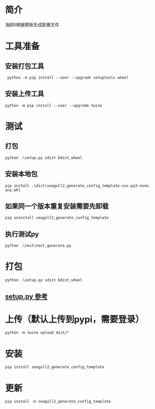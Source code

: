 
# 简介
海鸥Ⅱ根据模板生成配置文件
# 工具准备
## 安装打包工具
```
 python -m pip install --user --upgrade setuptools wheel
 ```
## 安装上传工具
```
python -m pip install --user --upgrade twine
```
# 测试
## 打包
```
python .\setup.py sdist bdist_wheel
```
## 安装本地包
```
pip install .\dist\seagull2_generate_config_template-xxx-py3-none-any.whl      
```
## 如果同一个版本重复安装需要先卸载
```
pip uninstall seagull2_generate_config_template
```
## 执行测试py
```
python .\test\test_generate.py 
```
# 打包
```
python .\setup.py sdist bdist_wheel
```
## [setup.py 参考](https://docs.python.org/3.8/distutils/setupscript.html#writing-the-setup-script)
# 上传（默认上传到pypi，需要登录）
```
python -m twine upload dist/*
```
# 安装
```
pip install seagull2_generate_config_template
```
# 更新
````
pip install -U seagull2_generate_config_template  
````
